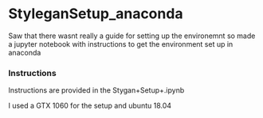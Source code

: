# StyleganSetup_anaconda
Saw that there wasnt really a guide for setting up the environemnt so made a jupyter notebook with instructions to get the environment set up in anaconda 




### Instructions

Instructions are provided in the Stygan+Setup+.ipynb

I used a GTX 1060 for the setup and ubuntu 18.04
